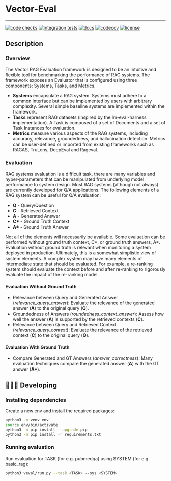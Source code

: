 # Vector-Eval

----------------------------------------------------------------------------------------

[![code checks](https://github.com/VectorInstitute/aieng-template/actions/workflows/code_checks.yml/badge.svg)](https://github.com/VectorInstitute/aieng-template/actions/workflows/code_checks.yml)
[![integration tests](https://github.com/VectorInstitute/aieng-template/actions/workflows/integration_tests.yml/badge.svg)](https://github.com/VectorInstitute/aieng-template/actions/workflows/integration_tests.yml)
[![docs](https://github.com/VectorInstitute/aieng-template/actions/workflows/docs_deploy.yml/badge.svg)](https://github.com/VectorInstitute/aieng-template/actions/workflows/docs_deploy.yml)
[![codecov](https://codecov.io/gh/VectorInstitute/aieng-template/branch/main/graph/badge.svg)](https://codecov.io/gh/VectorInstitute/aieng-template)
[![license](https://img.shields.io/github/license/VectorInstitute/aieng-template.svg)](https://github.com/VectorInstitute/aieng-template/blob/main/LICENSE)

## Description

### Overview

The Vector RAG Evaluation framework is designed to be an intuitive and flexible tool for benchmarking the performance of RAG systems. The framework exposes an Evaluator that is configured using three components: Systems, Tasks, and Metrics.

- **Systems** encapsulate a RAG system. Systems must adhere to a common interface but can be implemented by users with arbitrary complexity. Several simple baseline systems are implemented within the framework.
- **Tasks** represent RAG datasets (inspired by the lm-eval-harness implementation). A Task is composed of a set of Documents and a set of Task Instances for evaluation.
- **Metrics** measure various aspects of the RAG systems, including accuracy, relevance, groundedness, and hallucination detection. Metrics can be user-defined or imported from existing frameworks such as RAGAS, TruLens, DeepEval and Rageval.

### Evaluation

RAG systems evaluation is a difficult task, there are many variables and hyper-parameters that can be manipulated from underlying model performance to system design. Most RAG systems (although not always) are currently developed for Q/A applications. The following elements of a RAG system can be useful for Q/A evaluation:

- **Q** - Query/Question
- **C** - Retrieved Context
- **A** - Generated Answer
- **C\*** - Ground Truth Context
- **A\*** - Ground Truth Answer

Not all of the elements will necessarily be available. Some evaluation can be performed without ground truth context, C\*, or ground truth answers, A\*. Evaluation without ground truth is relevant when monitoring a system deployed in production. Ultimately, this is a somewhat simplistic view of system elements. A complex system may have many elements of intermediate state that should be evaluated. For example, a re-ranking system should evaluate the context before and after re-ranking to rigorously evaluate the impact of the re-ranking model.

#### Evaluation Without Ground Truth

- Relevance between Query and Generated Answer (*relevance_query_answer*): Evaluate the relevance of the generated answer (**A**) to the original query (**Q**).
- Groundedness of Answers (*roundedness_context_answer*): Assess how well the answer (**A**) is supported by the retrieved contexts (**C**).
- Relevance between Query and Retrieved Context (*relevance_query_context*): Evaluate the relevance of the retrieved context (**C**) to the original query (**Q**).

#### Evaluation With Ground Truth

- Compare Generated and GT Answers (*answer_correctness*): Many evaluation techniques compare the generated answer (**A**) with the GT answer (**A\***).


## 🧑🏿‍💻 Developing

### Installing dependencies

Create a new env and install the required packages:
```bash
python3 -m venv env
source env/bin/activate
python3 -m pip install --upgrade pip
python3 -m pip install -r requirements.txt
```

### Running evaluation

Run evaluation for TASK (for e.g. pubmedqa) using SYSTEM (for e.g. basic_rag):
```bash
python3 veval/run.py --task <TASK> --sys <SYSTEM>
```
